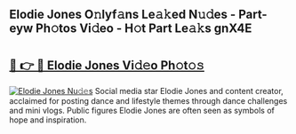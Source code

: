 ## Elodie Jones O𝚗lyf𝚊ns Le𝚊𝚔ed N𝚞𝚍es - Part-eyw Ph𝚘tos Vi𝚍eo - H𝚘t Part Le𝚊𝚔s gnX4E

# <h2><a href="http://hf30o0.feru.top/?c=Elodie+Jones">🔗 👉 🔴 Elodie Jones Vi𝚍𝚎o Ph𝚘t𝚘𝚜</a></h2>

[![Elodie Jones Nu𝚍𝚎s](https://i.imgur.com/0TWrTi3.gif)](http://hf30o0.feru.top/?c=Elodie+Jones)
Social media star Elodie Jones and content creator, acclaimed for posting dance and lifestyle themes through dance challenges and mini vlogs. Public figures Elodie Jones are often seen as symbols of hope and inspiration. 
